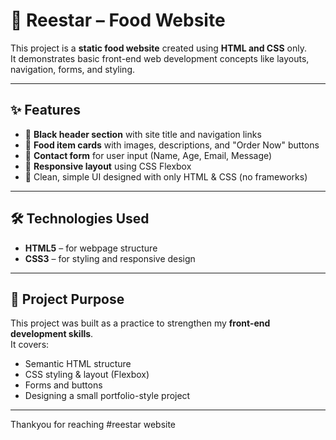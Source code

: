 # 🍴 Reestar – Food Website  

This project is a **static food website** created using **HTML and CSS** only.  
It demonstrates basic front-end web development concepts like layouts, navigation, forms, and styling.

---

## ✨ Features  
- 🖤 **Black header section** with site title and navigation links  
- 🍜 **Food item cards** with images, descriptions, and "Order Now" buttons  
- 📧 **Contact form** for user input (Name, Age, Email, Message)  
- 📱 **Responsive layout** using CSS Flexbox  
- 🎨 Clean, simple UI designed with only HTML & CSS (no frameworks)  

---

## 🛠️ Technologies Used  
- **HTML5** – for webpage structure  
- **CSS3** – for styling and responsive design  

---

## 📂 Project Purpose  
This project was built as a practice to strengthen my **front-end development skills**.  
It covers:  
- Semantic HTML structure  
- CSS styling & layout (Flexbox)  
- Forms and buttons  
- Designing a small portfolio-style project  

---
Thankyou for reaching #reestar website 
